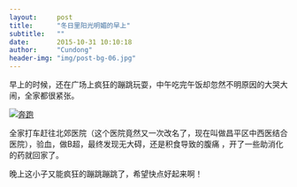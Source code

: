 ```yaml
---
layout:     post
title:      "冬日里阳光明媚的早上"
subtitle:   ""
date:       2015-10-31 10:10:18
author:     "Cundong"
header-img: "img/post-bg-06.jpg"
---
```


<P>
    早上的时候，还在广场上疯狂的蹦跳玩耍，中午吃完午饭却忽然不明原因的大哭大闹，全家都很紧张。
</p>

<a href="#">
    <img src="{{ site.baseurl }}/img/map_17.jpg" alt="奔跑">
</a>

<p>
    全家打车赶往北郊医院（这个医院竟然又一次改名了，现在叫做昌平区中西医结合医院），验血，做B超，最终发现无大碍，还是积食导致的腹痛
  ，开了一些助消化的药就回家了。  
</p>

<p>
    晚上这小子又能疯狂的蹦跳蹦跳了，希望快点好起来啊！
</p>
